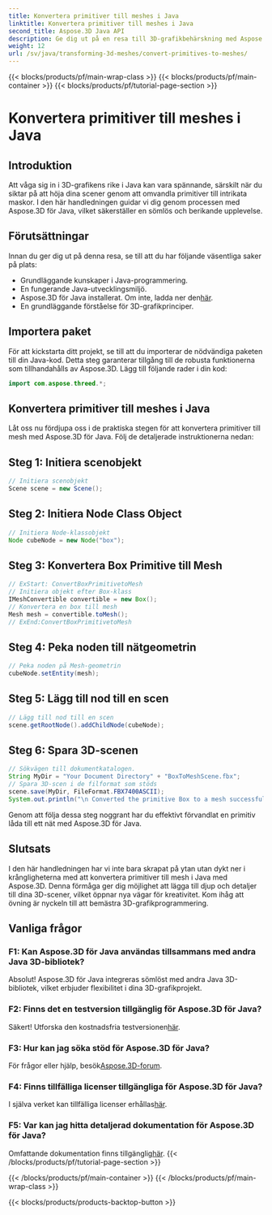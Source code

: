 ```yaml
---
title: Konvertera primitiver till meshes i Java
linktitle: Konvertera primitiver till meshes i Java
second_title: Aspose.3D Java API
description: Ge dig ut på en resa till 3D-grafikbehärskning med Aspose.3D för Java - konvertera enkelt primitiver till fascinerande mesh. Förhöj din kodningsupplevelse nu!
weight: 12
url: /sv/java/transforming-3d-meshes/convert-primitives-to-meshes/
---
```


{{< blocks/products/pf/main-wrap-class >}}
{{< blocks/products/pf/main-container >}}
{{< blocks/products/pf/tutorial-page-section >}}

# Konvertera primitiver till meshes i Java

## Introduktion
Att våga sig in i 3D-grafikens rike i Java kan vara spännande, särskilt när du siktar på att höja dina scener genom att omvandla primitiver till intrikata maskor. I den här handledningen guidar vi dig genom processen med Aspose.3D för Java, vilket säkerställer en sömlös och berikande upplevelse.
## Förutsättningar
Innan du ger dig ut på denna resa, se till att du har följande väsentliga saker på plats:
- Grundläggande kunskaper i Java-programmering.
- En fungerande Java-utvecklingsmiljö.
-  Aspose.3D för Java installerat. Om inte, ladda ner den[här](https://releases.aspose.com/3d/java/).
- En grundläggande förståelse för 3D-grafikprinciper.
## Importera paket
För att kickstarta ditt projekt, se till att du importerar de nödvändiga paketen till din Java-kod. Detta steg garanterar tillgång till de robusta funktionerna som tillhandahålls av Aspose.3D. Lägg till följande rader i din kod:
```java
import com.aspose.threed.*;
```
## Konvertera primitiver till meshes i Java
Låt oss nu fördjupa oss i de praktiska stegen för att konvertera primitiver till mesh med Aspose.3D för Java. Följ de detaljerade instruktionerna nedan:
## Steg 1: Initiera scenobjekt
```java
// Initiera scenobjekt
Scene scene = new Scene();
```
## Steg 2: Initiera Node Class Object
```java
// Initiera Node-klassobjekt
Node cubeNode = new Node("box");
```
## Steg 3: Konvertera Box Primitive till Mesh
```java
// ExStart: ConvertBoxPrimitivetoMesh
// Initiera objekt efter Box-klass
IMeshConvertible convertible = new Box();
// Konvertera en box till mesh
Mesh mesh = convertible.toMesh();
// ExEnd:ConvertBoxPrimitivetoMesh
```
## Steg 4: Peka noden till nätgeometrin
```java
// Peka noden på Mesh-geometrin
cubeNode.setEntity(mesh);
```
## Steg 5: Lägg till nod till en scen
```java
// Lägg till nod till en scen
scene.getRootNode().addChildNode(cubeNode);
```
## Steg 6: Spara 3D-scenen
```java
// Sökvägen till dokumentkatalogen.
String MyDir = "Your Document Directory" + "BoxToMeshScene.fbx";
// Spara 3D-scen i de filformat som stöds
scene.save(MyDir, FileFormat.FBX7400ASCII);
System.out.println("\n Converted the primitive Box to a mesh successfully.\nFile saved at " + MyDir);
```
Genom att följa dessa steg noggrant har du effektivt förvandlat en primitiv låda till ett nät med Aspose.3D för Java.
## Slutsats
I den här handledningen har vi inte bara skrapat på ytan utan dykt ner i krångligheterna med att konvertera primitiver till mesh i Java med Aspose.3D. Denna förmåga ger dig möjlighet att lägga till djup och detaljer till dina 3D-scener, vilket öppnar nya vägar för kreativitet. Kom ihåg att övning är nyckeln till att bemästra 3D-grafikprogrammering.
## Vanliga frågor
### F1: Kan Aspose.3D för Java användas tillsammans med andra Java 3D-bibliotek?
Absolut! Aspose.3D för Java integreras sömlöst med andra Java 3D-bibliotek, vilket erbjuder flexibilitet i dina 3D-grafikprojekt.
### F2: Finns det en testversion tillgänglig för Aspose.3D för Java?
 Säkert! Utforska den kostnadsfria testversionen[här](https://releases.aspose.com/).
### F3: Hur kan jag söka stöd för Aspose.3D för Java?
 För frågor eller hjälp, besök[Aspose.3D-forum](https://forum.aspose.com/c/3d/18).
### F4: Finns tillfälliga licenser tillgängliga för Aspose.3D för Java?
 I själva verket kan tillfälliga licenser erhållas[här](https://purchase.aspose.com/temporary-license/).
### F5: Var kan jag hitta detaljerad dokumentation för Aspose.3D för Java?
 Omfattande dokumentation finns tillgänglig[här](https://reference.aspose.com/3d/java/).
{{< /blocks/products/pf/tutorial-page-section >}}

{{< /blocks/products/pf/main-container >}}
{{< /blocks/products/pf/main-wrap-class >}}

{{< blocks/products/products-backtop-button >}}
